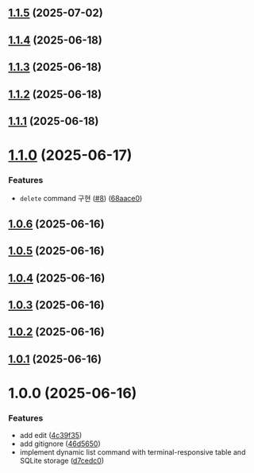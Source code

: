 ## [1.1.5](https://github.com/kiku99/morama/compare/v1.1.4...v1.1.5) (2025-07-02)

## [1.1.4](https://github.com/kiku99/morama/compare/v1.1.3...v1.1.4) (2025-06-18)

## [1.1.3](https://github.com/kiku99/morama/compare/v1.1.2...v1.1.3) (2025-06-18)

## [1.1.2](https://github.com/kiku99/morama/compare/v1.1.1...v1.1.2) (2025-06-18)

## [1.1.1](https://github.com/kiku99/morama/compare/v1.1.0...v1.1.1) (2025-06-18)

# [1.1.0](https://github.com/kiku99/morama/compare/v1.0.6...v1.1.0) (2025-06-17)


### Features

* `delete` command 구현 ([#8](https://github.com/kiku99/morama/issues/8)) ([68aace0](https://github.com/kiku99/morama/commit/68aace081722c7a511b4b7f9b1e5cf9c7d4d43be))

## [1.0.6](https://github.com/kiku99/morama/compare/v1.0.5...v1.0.6) (2025-06-16)

## [1.0.5](https://github.com/kiku99/morama/compare/v1.0.4...v1.0.5) (2025-06-16)

## [1.0.4](https://github.com/kiku99/morama/compare/v1.0.3...v1.0.4) (2025-06-16)

## [1.0.3](https://github.com/kiku99/morama/compare/v1.0.2...v1.0.3) (2025-06-16)

## [1.0.2](https://github.com/kiku99/morama/compare/v1.0.1...v1.0.2) (2025-06-16)

## [1.0.1](https://github.com/kiku99/morama/compare/v1.0.0...v1.0.1) (2025-06-16)

# 1.0.0 (2025-06-16)


### Features

* add edit ([4c39f35](https://github.com/kiku99/morama/commit/4c39f35d6ef823358df291b360e9df111c727027))
* add gitignore ([46d5650](https://github.com/kiku99/morama/commit/46d5650d045b01eb962a3c74115b3e256e6f6e30))
* implement dynamic list command with terminal-responsive table and SQLite storage ([d7cedc0](https://github.com/kiku99/morama/commit/d7cedc02bc2a70b76fcf43a83c10d08d7afec430))
